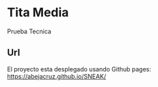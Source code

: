 # Tita Media

Prueba Tecnica

## Url

El proyecto esta desplegado usando Github pages: https://abejacruz.github.io/SNEAK/
